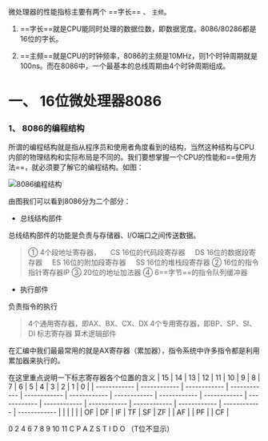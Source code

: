 微处理器的性能指标主要有两个 ==字长== 、 `主频`。

1. ==字长==就是CPU能同时处理的数据位数，即数据宽度。8086/80286都是16位的字长。

2. ==主频==就是CPU的时钟频率，8086的主频是10MHz，则1个时钟周期就是100ns。而在8086中，一个最基本的总线周期由4个时钟周期组成。

# 一、 16位微处理器8086

### 1、 8086的编程结构

所谓的编程结构就是指从程序员和使用者角度看到的结构，当然这种结构与CPU内部的物理结构和实际布局是不同的。我们要想掌握一个CPU的性能和==使用方法==，就必须要了解它的编程结构。如图：

![8086编程结构](http://data.14log.com/images/8086PC.png "8086的编程结构")

由图我们可以看到8086分为二个部分：

- 总线结构部件

总线结构部件的功能是负责与存储器、I/O端口之间传送数据。

> ① 4个段地址寄存器，
> &nbsp;&nbsp;&nbsp;&nbsp;CS  16位的代码段寄存器
> &nbsp;&nbsp;&nbsp;&nbsp;DS  16位的数据段寄存器
> &nbsp;&nbsp;&nbsp;&nbsp;ES  16位的附加段寄存器
> &nbsp;&nbsp;&nbsp;&nbsp;SS  16位的堆栈段寄存器
> ② 16位的指令指针寄存器IP
> ③ 20位的地址加法器
> ④ 6==字节==的指令队列缓冲器

- 执行部件

负责指令的执行

> 4个通用寄存器，即AX、BX、CX、DX
> 4个专用寄存器，即BP、SP、SI、DI
> 标志寄存器
> 算术逻辑部件

在汇编中我们最最常用的就是AX寄存器（累加器），指令系统中许多指令都是利用累加器来执行的。

在这里重点说明一下标志寄存器各个位置的含义
| 15 | 14 | 13 | 12 | 11 | 10 | 9 | 8 | 7 | 6 | 5 | 4 | 3 | 2 | 1 | 0 |
| ------------ | ------------ | ------------ | ------------ | ------------ | ------------ | ------------ | ------------ | ------------ | ------------ | ------------ | ------------ | ------------ | ------------ | ------------ | ------------ |
|  |  |  |  | OF | DF | IF | TF | SF | ZF |  | AF |  | PF |  | CF |

0&nbsp;2&nbsp;4&nbsp;6&nbsp;7&nbsp;8&nbsp;9&nbsp;10&nbsp;11
C&nbsp;P&nbsp;A&nbsp;Z&nbsp;S&nbsp;T&nbsp;I&nbsp;D&nbsp;O （T位不显示）




